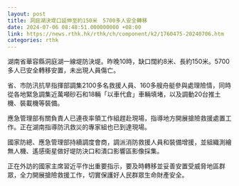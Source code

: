```yaml
---
layout: post
title: 洞庭湖決堤口延伸至約150米　5700多人安全轉移
date: 2024-07-06 08:48:51.000000000 +08:00
link: https://news.rthk.hk/rthk/ch/component/k2/1760475-20240706.htm
categories: rthk
---
```


湖南省華容縣洞庭湖一線堤防決堤。昨晚10時，缺口闊約8米、長約150米。5700多人已安全轉移安置，未出現人員傷亡。

省、市防汛抗旱指揮部調集2100多名救援人員、160多艘舟艇參與處理險情，同時從各地緊急調集近萬噸砂石和18輛「以車代倉」車輛填堵，以及調動20台推土機、裝載機等裝備。

應急管理部有關負責人已連夜率領工作組趕赴現場，指導地方開展搶險救援處置工作。正在湖南指導防汛救災的專家組也已到達現場。

國家防總、應急管理部持續調度會商，調派消防救援人員和裝備增援，並組織測繪無人機、遙感衞星做好堤防決口和潰口影響區影像採集。

正在外訪的國家主席習近平作出重要指示，要及時轉移並妥善安置受威脅地區群眾，全力開展搶險救援工作，切實保護好人民群眾生命財產安全。
